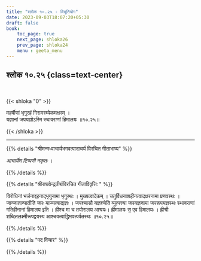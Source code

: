 ```yaml
---
title: "श्लोक १०.२५ - विभूतियोग"
date: 2023-09-03T18:07:20+05:30
draft: false
book:
    toc_page: true
    next_page: shloka26
    prev_page: shloka24
    menu : geeta_menu
---
```




## श्लोक १०.२५ {class=text-center}

<br/>

{{< shloka  "0"  >}}

महर्षीणां भृगुरहं गिरामस्म्येकमक्षरम् ।  
यज्ञानां जपयज्ञोऽस्मि स्थावराणां हिमालयः ॥१०.२५॥  

{{< /shloka >}}

---


{{% details "श्रीमन्मध्वाचार्यभगवत्पादाचर्य विरचित  गीताभाष्य" %}}

*आचार्येण टिप्पणी नकृतः* ।

{{% /details %}}



{{% details "श्रीराघवेन्द्रतीर्थविरचित गीताविवृत्तिः " %}}

विरोधिनां भर्जनाद्दहनाद्भृगुनामा भृगुस्थः । 
मुख्यत्वादेकम्‌ । चतुर्विधनाशहीनत्वादक्षरनामा 
प्रणवस्थः । जान्जातान्पातीति जपः
याज्यत्वाद्यज्ञः । जपश्चासौ यज्ञश्चेति व्युत्पत्त्या 
जपयज्ञनामा जपरूपयज्ञस्थः 
स्थावराणां गतिहीनानां हिमालय इति । ह्रीश्च मा च तयोरालय
आश्रयः। ह्रीमालयः स॒ एव हिमालयः । ह्रीश्री 
शब्दितलक्ष्मीरूपद्वयस्य
आश्चयत्वाद्धिमवत्पर्वतस्थः ॥१०.२५॥

{{% /details %}}



{{% details "पद विचार" %}}


{{% /details %}}
